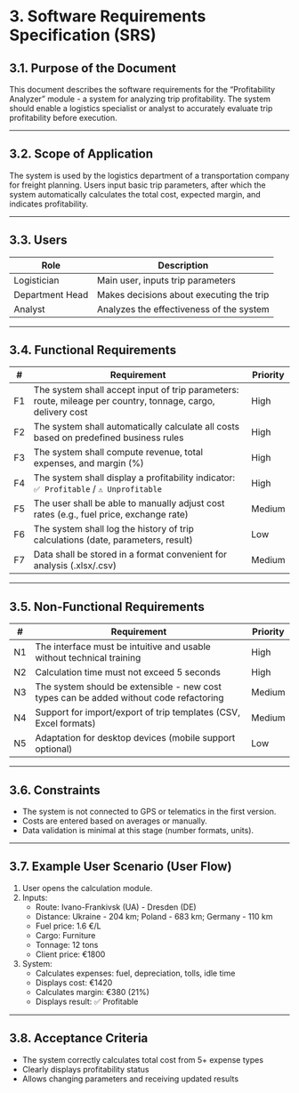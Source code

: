 # 3. Software Requirements Specification (SRS)

## 3.1. Purpose of the Document

This document describes the software requirements for the “Profitability Analyzer” module - a system for analyzing trip profitability. The system should enable a logistics specialist or analyst to accurately evaluate trip profitability before execution.

---

## 3.2. Scope of Application

The system is used by the logistics department of a transportation company for freight planning. Users input basic trip parameters, after which the system automatically calculates the total cost, expected margin, and indicates profitability.

---

## 3.3. Users

| Role              | Description                                           |
|-------------------|-------------------------------------------------------|
| Logistician       | Main user, inputs trip parameters                     |
| Department Head   | Makes decisions about executing the trip              |
| Analyst           | Analyzes the effectiveness of the system              |

---

## 3.4. Functional Requirements

| #   | Requirement                                                                 | Priority |
|-----|-----------------------------------------------------------------------------|----------|
| F1  | The system shall accept input of trip parameters: route, mileage per country, tonnage, cargo, delivery cost | High     |
| F2  | The system shall automatically calculate all costs based on predefined business rules | High     |
| F3  | The system shall compute revenue, total expenses, and margin (%)            | High     |
| F4  | The system shall display a profitability indicator: `✅ Profitable` / `⚠️ Unprofitable` | High     |
| F5  | The user shall be able to manually adjust cost rates (e.g., fuel price, exchange rate) | Medium   |
| F6  | The system shall log the history of trip calculations (date, parameters, result) | Low      |
| F7  | Data shall be stored in a format convenient for analysis (.xlsx/.csv)       | Medium   |

---

## 3.5. Non-Functional Requirements

| #   | Requirement                                                                                 | Priority |
|-----|----------------------------------------------------------------------------------------------|----------|
| N1  | The interface must be intuitive and usable without technical training                        | High     |
| N2  | Calculation time must not exceed 5 seconds                                                   | High     |
| N3  | The system should be extensible - new cost types can be added without code refactoring       | Medium   |
| N4  | Support for import/export of trip templates (CSV, Excel formats)                             | Medium   |
| N5  | Adaptation for desktop devices (mobile support optional)                                     | Low      |

---

## 3.6. Constraints

- The system is not connected to GPS or telematics in the first version.
- Costs are entered based on averages or manually.
- Data validation is minimal at this stage (number formats, units).

---

## 3.7. Example User Scenario (User Flow)

1. User opens the calculation module.
2. Inputs:
   - Route: Ivano-Frankivsk (UA) - Dresden (DE)
   - Distance: Ukraine - 204 km; Poland - 683 km; Germany - 110 km
   - Fuel price: 1.6 €/L
   - Cargo: Furniture
   - Tonnage: 12 tons
   - Client price: €1800
3. System:
   - Calculates expenses: fuel, depreciation, tolls, idle time
   - Displays cost: €1420
   - Calculates margin: €380 (21%)
   - Displays result: ✅ Profitable

---

## 3.8. Acceptance Criteria

- The system correctly calculates total cost from 5+ expense types
- Clearly displays profitability status
- Allows changing parameters and receiving updated results
